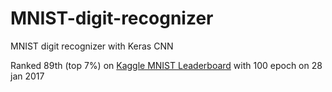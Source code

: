 # MNIST-digit-recognizer

MNIST digit recognizer with Keras CNN

Ranked 89th (top 7%) on [Kaggle MNIST Leaderboard](https://www.kaggle.com/c/digit-recognizer) with 100 epoch on 28 jan 2017
